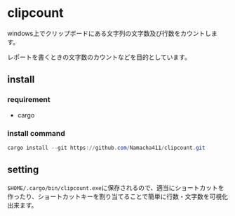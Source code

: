 # clipcount

windows上でクリップボードにある文字列の文字数及び行数をカウントします。

レポートを書くときの文字数のカウントなどを目的としています。

## install

### requirement

- cargo

### install command

```ps1
cargo install --git https://github.com/Namacha411/clipcount.git
```

## setting

`$HOME/.cargo/bin/clipcount.exe`に保存されるので、適当にショートカットを作ったり、ショートカットキーを割り当てることで簡単に行数・文字数を可視化出来ます。
